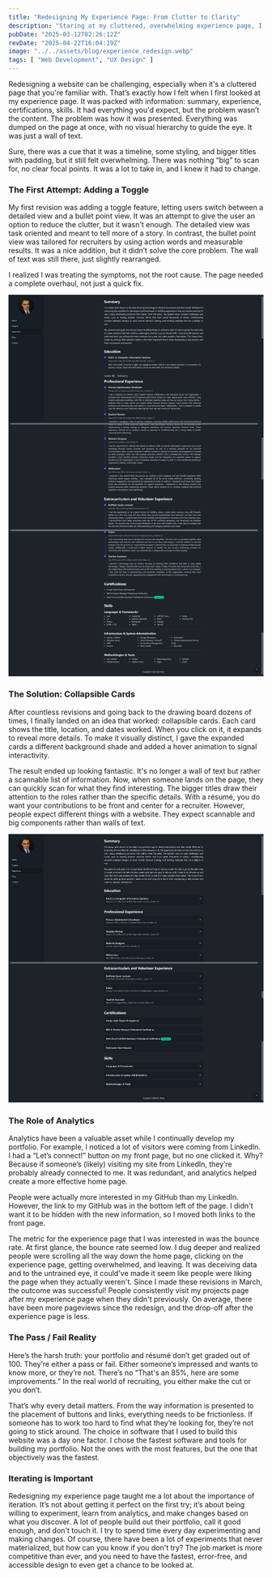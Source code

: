 ```yaml
---
title: "Redesigning My Experience Page: From Clutter to Clarity"
description: "Staring at my cluttered, overwhelming experience page, I knew I had to rethink everything. Here’s how I transformed it from a wall of text into a scannable, user-friendly showcase."
pubDate: "2025-03-12T02:26:12Z"
revDate: "2025-04-22T16:04:19Z"
image: "../../assets/blog/experience_redesign.webp"
tags: [ "Web Development", "UX Design" ]
---
```


Redesigning a website can be challenging, especially when it's a cluttered page that you're familiar with. That’s exactly how I felt when I first looked at my experience page. It was packed with information: summary, experience, certifications, skills. It had everything you'd expect, but the problem wasn’t the content. The problem was how it was presented. Everything was dumped on the page at once, with no visual hierarchy to guide the eye. It was just a wall of text.

Sure, there was a cue that it was a timeline, some styling, and bigger titles with padding, but it still felt overwhelming. There was nothing “big” to scan for, no clear focal points. It was a lot to take in, and I knew it had to change.

### The First Attempt: Adding a Toggle

My first revision was adding a toggle feature, letting users switch between a detailed view and a bullet point view. It was an attempt to give the user an option to reduce the clutter, but it wasn't enough. The detailed view was task oriented and meant to tell more of a story. In contrast, the bullet point view was tailored for recruiters by using action words and measurable results. It was a nice addition, but it didn’t solve the core problem. The wall of text was still there, just slightly rearranged.

I realized I was treating the symptoms, not the root cause. The page needed a complete overhaul, not just a quick fix.

![Before: A visually cluttered wall of text](../../assets/blog/experience_page_before.png)

### The Solution: Collapsible Cards

After countless revisions and going back to the drawing board dozens of times, I finally landed on an idea that worked: collapsible cards. Each card shows the title, location, and dates worked. When you click on it, it expands to reveal more details. To make it visually distinct, I gave the expanded cards a different background shade and added a hover animation to signal interactivity.

The result ended up looking fantastic. It's no longer a wall of text but rather a scannable list of information. Now, when someone lands on the page, they can quickly scan for what they find interesting. The bigger titles draw their attention to the roles rather than the specific details. With a résumé, you do want your contributions to be front and center for a recruiter. However, people expect different things with a website. They expect scannable and big components rather than walls of text.

![After: Digestible, scannable cards](../../assets/blog/experience_page_after.png)

### The Role of Analytics

Analytics have been a valuable asset while I continually develop my portfolio. For example, I noticed a lot of visitors were coming from LinkedIn. I had a “Let’s connect!” button on my front page, but no one clicked it. Why? Because if someone’s (likely) visiting my site from LinkedIn, they’re probably already connected to me. It was redundant, and analytics helped create a more effective home page.

People were actually more interested in my GitHub than my LinkedIn. However, the link to my GitHub was in the bottom left of the page. I didn't want it to be hidden with the new information, so I moved both links to the front page.

The metric for the experience page that I was interested in was the bounce rate. At first glance, the bounce rate seemed low. I dug deeper and realized people were scrolling all the way down the home page, clicking on the experience page, getting overwhelmed, and leaving. It was deceiving data and to the untrained eye, it could've made it seem like people were liking the page when they actually weren't. Since I made these revisions in March, the outcome was successful!
People consistently visit my projects page after my experience page when they didn't previously. On average, there have been more pageviews since the redesign, and the drop-off after the experience page is less.

### The Pass / Fail Reality

Here’s the harsh truth: your portfolio and résumé don’t get graded out of 100. They’re either a pass or fail. Either someone’s impressed and wants to know more, or they’re not. There’s no “That's an 85%, here are some improvements.” In the real world of recruiting, you either make the cut or you don’t.

That’s why every detail matters. From the way information is presented to the placement of buttons and links, everything needs to be frictionless. If someone has to work too hard to find what they’re looking for, they’re not going to stick around. The choice in software that I used to build this website was a day one factor. I chose the fastest software and tools for building my portfolio. Not the ones with the most features, but the one that objectively was the fastest.

### Iterating is Important

Redesigning my experience page taught me a lot about the importance of iteration. It’s not about getting it perfect on the first try; it’s about being willing to experiment, learn from analytics, and make changes based on what you discover. A lot of people build out their portfolio, call it good enough, and don't touch it. I try to spend time every day experimenting and making changes. Of course, there have been a lot of experiments that never materialized, but how can you know if you don't try? The job market is more competitive than ever, and you need to have the fastest, error-free, and accessible design to even get a chance to be looked at.